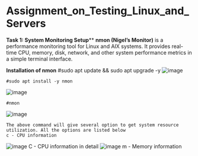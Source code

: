 # Assignment_on_Testing_Linux_and_Servers

**Task 1: System Monitoring Setup****
**nmon (Nigel’s Monitor)** is a performance monitoring tool for Linux and AIX systems. It provides real-time CPU, memory, disk, network, and other system performance metrics in a simple terminal interface.

  **Installation of nmon**
    #sudo apt update && sudo apt upgrade -y
![image](https://github.com/user-attachments/assets/21030fad-ca46-425d-affc-6d8803bb6284)

    #sudo apt install -y nmon
 ![image](https://github.com/user-attachments/assets/3613861e-7ad8-4bb0-8616-54a121d0532f)

    #nmon
 ![image](https://github.com/user-attachments/assets/c6667067-6ae7-4b57-b24e-6ba87df12964)

    The above command will give several option to get system resource utilization. All the options are listed below
    c - CPU information
 ![image](https://github.com/user-attachments/assets/41a35fee-213a-489a-aa5a-4e93f9afa3b7)
    C - CPU information in detail
 ![image](https://github.com/user-attachments/assets/e0b92aee-bd23-4815-bc8b-ceb746efa120)
    m - Memory information
    


    


